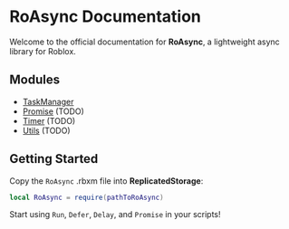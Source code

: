 # RoAsync Documentation
Welcome to the official documentation for **RoAsync**, a lightweight async library for Roblox.

## Modules
- [TaskManager](TaskManager.md)
- [Promise](Promise.md) (TODO)
- [Timer](Timer.md) (TODO)
- [Utils](Utils.md) (TODO)

## Getting Started
Copy the `RoAsync` .rbxm file into **ReplicatedStorage**:

```lua
local RoAsync = require(pathToRoAsync)
```
Start using `Run`, `Defer`, `Delay`, and `Promise` in your scripts!
